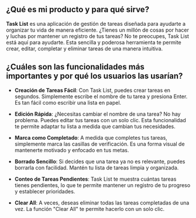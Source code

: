 
## ¿Qué es mi producto y para qué sirve?

**Task List** es una aplicación de gestión de tareas diseñada para ayudarte a organizar tu vida de manera eficiente. ¿Tienes un millón de cosas por hacer y luchas por mantener un registro de tus tareas? No te preocupes, Task List está aquí para ayudarte. Esta sencilla y poderosa herramienta te permite crear, editar, completar y eliminar tareas de una manera intuitiva.

## ¿Cuáles son las funcionalidades más importantes y por qué los usuarios las usarían?

- **Creación de Tareas Fácil**: Con Task List, puedes crear tareas en segundos. Simplemente escribe el nombre de tu tarea y presiona Enter. Es tan fácil como escribir una lista en papel.

- **Edición Rápida**: ¿Necesitas cambiar el nombre de una tarea? No hay problema. Puedes editar tus tareas con un solo clic. Esta funcionalidad te permite adaptar tu lista a medida que cambian tus necesidades.

- **Marca como Completado**: A medida que completes tus tareas, simplemente marca las casillas de verificación. Es una forma visual de mantenerte motivado y enfocado en tus metas.

- **Borrado Sencillo**: Si decides que una tarea ya no es relevante, puedes borrarla con facilidad. Mantén tu lista de tareas limpia y organizada.

- **Conteo de Tareas Pendientes**: Task List te muestra cuántas tareas tienes pendientes, lo que te permite mantener un registro de tu progreso y establecer prioridades.

- **Clear All**: A veces, deseas eliminar todas las tareas completadas de una vez. La función "Clear All" te permite hacerlo con un solo clic.




